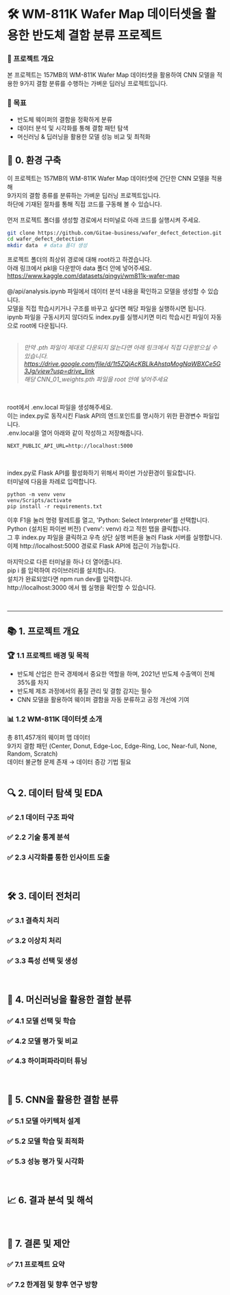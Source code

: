 # 🛠 WM-811K Wafer Map 데이터셋을 활용한 반도체 결함 분류 프로젝트

### 📌 프로젝트 개요
본 프로젝트는 157MB의 WM-811K Wafer Map 데이터셋을 활용하여 CNN 모델을 적용한 9가지 결함 분류를 수행하는 가벼운 딥러닝 프로젝트입니다.

### 🎯 목표
- 반도체 웨이퍼의 결함을 정확하게 분류
- 데이터 분석 및 시각화를 통해 결함 패턴 탐색
- 머신러닝 & 딥러닝을 활용한 모델 성능 비교 및 최적화


## 🔧 0. 환경 구축
이 프로젝트는 157MB의 WM-811K Wafer Map 데이터셋에 간단한 CNN 모델을 적용해  
9가지의 결함 종류를 분류하는 가벼운 딥러닝 프로젝트입니다.  
하단에 기재된 절차를 통해 직접 코드를 구동해 볼 수 있습니다.  
<br/>
먼저 프로젝트 폴더를 생성할 경로에서 터미널로 아래 코드를 실행시켜 주세요.  
```bash
git clone https://github.com/Gitae-business/wafer_defect_detection.git
cd wafer_defect_detection
mkdir data  # data 폴더 생성
```
프로젝트 폴더의 최상위 경로에 대해 root라고 하겠습니다.  
아래 링크에서 pkl을 다운받아 data 폴더 안에 넣어주세요.  
https://www.kaggle.com/datasets/qingyi/wm811k-wafer-map
<br/><br/>
@/api/analysis.ipynb 파일에서 데이터 분석 내용을 확인하고 모델을 생성할 수 있습니다.  
모델을 직접 학습시키거나 구조를 바꾸고 싶다면 해당 파일을 실행하시면 됩니다.  
ipynb 파일을 구동시키지 않더라도 index.py를 실행시키면 미리 학습시킨 파일이 자동으로 root에 다운됩니다.  
<br/>
> *만약 .pth 파일이 제대로 다운되지 않는다면 아래 링크에서 직접 다운받으실 수 있습니다.*
*https://drive.google.com/file/d/1t5ZQjAcKBLlkAhstqMogNqWBXCe5G3Jg/view?usp=drive_link*  
*해당 CNN_01_weights.pth 파일을 root 안에 넣어주세요*

<br/>

root에서 .env.local 파일을 생성해주세요.  
이는 index.py로 동작시킨 Flask API의 엔드포인트를 명시하기 위한 환경변수 파일입니다.  
.env.local을 열어 아래와 같이 작성하고 저장해줍니다.  
```
NEXT_PUBLIC_API_URL=http://localhost:5000
```  
<br/>

index.py로 Flask API를 활성화하기 위해서 파이썬 가상환경이 필요합니다.  
터미널에 다음을 차례로 입력합니다.  
```
python -m venv venv
venv/Scripts/activate
pip install -r requirements.txt
```
이후 F1을 눌러 명령 팔레트를 열고, 'Python: Select Interpreter'를 선택합니다.  
Python {설치된 파이썬 버전} ('venv': venv) 라고 적힌 탭을 클릭합니다.  
그 후 index.py 파일을 클릭하고 우측 상단 실행 버튼을 눌러 Flask 서버를 실행합니다.  
이제 http://localhost:5000 경로로 Flask API에 접근이 가능합니다.  
<br/>
마지막으로 다른 터미널을 하나 더 열어줍니다.  
pip i 를 입력하여 라이브러리를 설치합니다.  
설치가 완료되었다면 npm run dev를 입력합니다.  
http://localhost:3000 에서 웹 실행을 확인할 수 있습니다.  

<br/>

---

## 📚 1. 프로젝트 개요
### 🏆 1.1 프로젝트 배경 및 목적
- 반도체 산업은 한국 경제에서 중요한 역할을 하며, 2021년 반도체 수출액이 전체 35%를 차지
- 반도체 제조 과정에서의 품질 관리 및 결함 감지는 필수
- CNN 모델을 활용하여 웨이퍼 결함을 자동 분류하고 공정 개선에 기여
### 📊 1.2 WM-811K 데이터셋 소개
총 811,457개의 웨이퍼 맵 데이터  
9가지 결함 패턴 (Center, Donut, Edge-Loc, Edge-Ring, Loc, Near-full, None, Random, Scratch)  
데이터 불균형 문제 존재 → 데이터 증강 기법 필요  
<br/>

## 🔍 2. 데이터 탐색 및 EDA
### ✅ 2.1 데이터 구조 파악
### ✅ 2.2 기술 통계 분석
### ✅ 2.3 시각화를 통한 인사이트 도출
<br/>

## 🛠 3. 데이터 전처리
### ✅ 3.1 결측치 처리
### ✅ 3.2 이상치 처리
### ✅ 3.3 특성 선택 및 생성
<br/>

## 🤖 4. 머신러닝을 활용한 결함 분류
### ✅ 4.1 모델 선택 및 학습
### ✅ 4.2 모델 평가 및 비교
### ✅ 4.3 하이퍼파라미터 튜닝
<br/>

## 🧠 5. CNN을 활용한 결함 분류
### ✅ 5.1 모델 아키텍처 설계
### ✅ 5.2 모델 학습 및 최적화
### ✅ 5.3 성능 평가 및 시각화
<br/>

## 📈 6. 결과 분석 및 해석
<br/>

## 🏁 7. 결론 및 제안
### ✅ 7.1 프로젝트 요약
### ✅ 7.2 한계점 및 향후 연구 방향
<br/>

